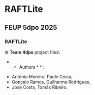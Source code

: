# RAFTLite
## FEUP 5dpo 2025
### RAFTLite

 :gear: **Team 4dpo** project files\
 * * Authors * * : 
 - António Moreira, Paulo Costa,
 - Gonçalo Ramos, Guilherme Rodrigues,
 - José Costa, Tomás Ribeiro.
  
